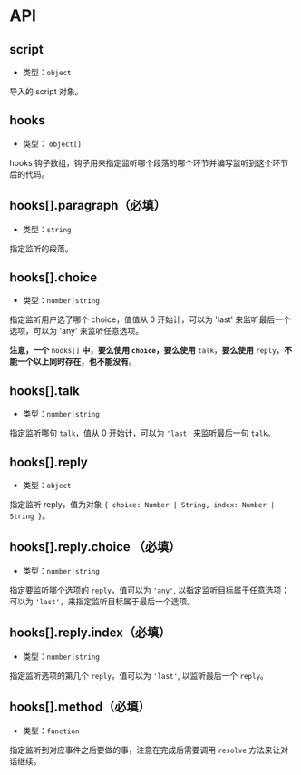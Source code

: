 # API

## script

- 类型：`object`

导入的 script 对象。

## hooks

- 类型： `object[]`

hooks 钩子数组，钩子用来指定监听哪个段落的哪个环节并编写监听到这个环节后的代码。

## hooks[].paragraph（必填）

- 类型：`string`

指定监听的段落。

## hooks[].choice

- 类型：`number|string`

指定监听用户选了哪个 choice，值值从 0 开始计，可以为 'last' 来监听最后一个选项，可以为 'any' 来监听任意选项。

**注意，一个** `hooks[]` **中，**要么使用** `choice`，要么使用** `talk`，**要么使用** `reply`，**不能一个以上同时存在，也不能没有**。

## hooks[].talk

- 类型：`number|string`

指定监听哪句 `talk`，值从 0 开始计，可以为 `'last'` 来监听最后一句 `talk`。

## hooks[].reply

- 类型：`object`

指定监听 reply，值为对象 `{ choice: Number | String, index: Number | String }`。

## hooks[].reply.choice （必填）

- 类型：`number|string`

指定要监听哪个选项的 `reply`，值可以为 `'any'`, 以指定监听目标属于任意选项；可以为 `'last'`，来指定监听目标属于最后一个选项。

## hooks[].reply.index（必填）

- 类型：`number|string`

指定监听选项的第几个 `reply`，值可以为 `'last'`, 以监听最后一个 `reply`。

## hooks[].method（必填）

- 类型：`function`

指定监听到对应事件之后要做的事，注意在完成后需要调用 `resolve` 方法来让对话继续。
